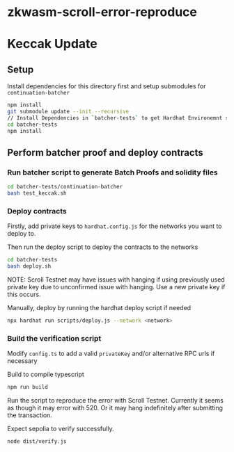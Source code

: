 # zkwasm-scroll-error-reproduce

# Keccak Update

## Setup

Install dependencies for this directory first and setup submodules for `continuation-batcher`

```bash
npm install
git submodule update --init --recursive
// Install Dependencies in `batcher-tests` to get Hardhat Environemnt setup correctly
cd batcher-tests
npm install
```

## Perform batcher proof and deploy contracts

### Run batcher script to generate Batch Proofs and solidity files

```bash
cd batcher-tests/continuation-batcher
bash test_keccak.sh
```

### Deploy contracts

Firstly, add private keys to `hardhat.config.js` for the networks you want to deploy to.

Then run the deploy script to deploy the contracts to the networks

```bash
cd batcher-tests
bash deploy.sh
```

NOTE: Scroll Testnet may have issues with hanging if using previously used private key due to unconfirmed issue with hanging. Use a new private key if this occurs.

Manually, deploy by running the hardhat deploy script if needed

```bash
npx hardhat run scripts/deploy.js --network <network>
```

### Build the verification script

Modify `config.ts` to add a valid `privateKey` and/or alternative RPC urls if necessary

Build to compile typescript

```bash
npm run build
```

Run the script to reproduce the error with Scroll Testnet. Currently it seems as though it may error with 520. Or it may hang indefinitely after submitting the transaction.

Expect sepolia to verify successfully.

```bash
node dist/verify.js
```

<!-- ### Expected failure with SHA256

The script will attempt to verify the proof on Sepolia with 2 separate Contracts with address A and B. These should both succeed.

The script will then attempt to verify the proof on Scroll Testnet. This should fail with the `missing revert data` during `eth_estimateGas` rpc call. -->

